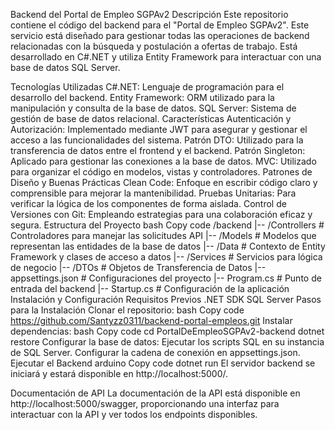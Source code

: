 Backend del Portal de Empleo SGPAv2
Descripción
Este repositorio contiene el código del backend para el "Portal de Empleo SGPAv2". Este servicio está diseñado para gestionar todas las operaciones de backend relacionadas con la búsqueda y postulación a ofertas de trabajo. Está desarrollado en C#.NET y utiliza Entity Framework para interactuar con una base de datos SQL Server.

Tecnologías Utilizadas
C#.NET: Lenguaje de programación para el desarrollo del backend.
Entity Framework: ORM utilizado para la manipulación y consulta de la base de datos.
SQL Server: Sistema de gestión de base de datos relacional.
Características
Autenticación y Autorización: Implementado mediante JWT para asegurar y gestionar el acceso a las funcionalidades del sistema.
Patrón DTO: Utilizado para la transferencia de datos entre el frontend y el backend.
Patrón Singleton: Aplicado para gestionar las conexiones a la base de datos.
MVC: Utilizado para organizar el código en modelos, vistas y controladores.
Patrones de Diseño y Buenas Prácticas
Clean Code: Enfoque en escribir código claro y comprensible para mejorar la mantenibilidad.
Pruebas Unitarias: Para verificar la lógica de los componentes de forma aislada.
Control de Versiones con Git: Empleando estrategias para una colaboración eficaz y segura.
Estructura del Proyecto
bash
Copy code
/backend
|-- /Controllers      # Controladores para manejar las solicitudes API
|-- /Models           # Modelos que representan las entidades de la base de datos
|-- /Data             # Contexto de Entity Framework y clases de acceso a datos
|-- /Services         # Servicios para lógica de negocio
|-- /DTOs             # Objetos de Transferencia de Datos
|-- appsettings.json  # Configuraciones del proyecto
|-- Program.cs        # Punto de entrada del backend
|-- Startup.cs        # Configuración de la aplicación
Instalación y Configuración
Requisitos Previos
.NET SDK
SQL Server
Pasos para la Instalación
Clonar el repositorio:
bash
Copy code
https://github.com/Santyzz0311/backend-portal-empleos.git
Instalar dependencias:
bash
Copy code
cd PortalDeEmpleoSGPAv2-backend
dotnet restore
Configurar la base de datos:
Ejecutar los scripts SQL en su instancia de SQL Server.
Configurar la cadena de conexión en appsettings.json.
Ejecutar el Backend
arduino
Copy code
dotnet run
El servidor backend se iniciará y estará disponible en http://localhost:5000/.

Documentación de API
La documentación de la API está disponible en http://localhost:5000/swagger, proporcionando una interfaz para interactuar con la API y ver todos los endpoints disponibles.